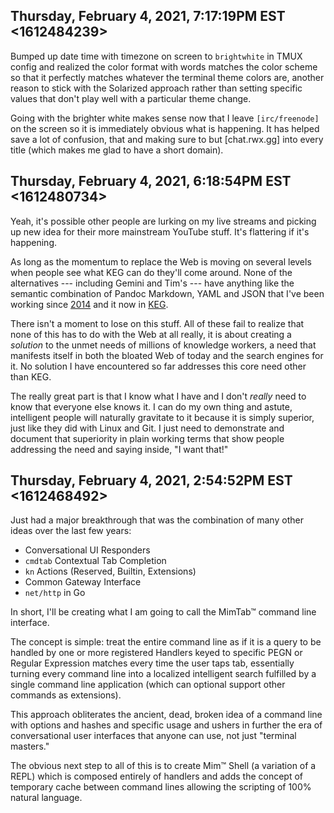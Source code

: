 ## Thursday, February 4, 2021, 7:17:19PM EST <1612484239>

Bumped up date time with timezone on screen to `brightwhite` in TMUX
config and realized the color format with words matches the color scheme
so that it perfectly matches whatever the terminal theme colors are,
another reason to stick with the Solarized approach rather than setting
specific values that don't play well with a particular theme change.

Going with the brighter white makes sense now that I leave
`[irc/freenode]` on the screen so it is immediately obvious what is
happening. It has helped save a lot of confusion, that and making sure
to but [chat.rwx.gg] into every title (which makes me glad to have a short
domain).

## Thursday, February 4, 2021, 6:18:54PM EST <1612480734>

Yeah, it's possible other people are lurking on my live streams
and picking up new idea for their more mainstream YouTube stuff. It's
flattering if it's happening.

As long as the momentum to replace the Web is moving on several levels
when people see what KEG can do they'll come around. None of the
alternatives --- including Gemini and Tim's --- have anything like the
semantic combination of Pandoc Markdown, YAML and JSON that I've been
working since [2014](https://github.com/essentials-web) and it now in
[KEG](https://github.com/afkworks). 

There isn't a moment to lose on this stuff. All of these fail to realize
that none of this has to do with the Web at all really, it is about
creating a *solution* to the unmet needs of millions of knowledge
workers, a need that manifests itself in both the bloated Web of today
and the search engines for it. No solution I have encountered so far
addresses this core need other than KEG.

The really great part is that I know what I have and I don't *really*
need to know that everyone else knows it. I can do my own thing and
astute, intelligent people will naturally gravitate to it because it is
simply superior, just like they did with Linux and Git. I just need to
demonstrate and document that superiority in plain working terms that
show people addressing the need and saying inside, "I want that!"

## Thursday, February 4, 2021, 2:54:52PM EST <1612468492>

Just had a major breakthrough that was the combination of many other
ideas over the last few years:

* Conversational UI Responders
* `cmdtab` Contextual Tab Completion
* `kn` Actions (Reserved, Builtin, Extensions)
* Common Gateway Interface
* `net/http` in Go

In short, I'll be creating what I am going to call the MimTab™ command
line interface.

The concept is simple: treat the entire command line as if it is a query
to be handled by one or more registered Handlers keyed to specific PEGN
or Regular Expression matches every time the user taps tab, essentially
turning every command line into a localized intelligent search fulfilled
by a single command line application (which can optional support other
commands as extensions).

This approach obliterates the ancient, dead, broken idea of a command
line with options and hashes and specific usage and ushers in further
the era of conversational user interfaces that anyone can use, not just
"terminal masters."

The obvious next step to all of this is to create Mim™ Shell (a
variation of a REPL) which is composed entirely of handlers and adds the
concept of temporary cache between command lines allowing the scripting
of 100% natural language.
